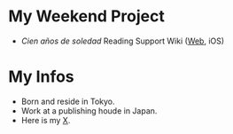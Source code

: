 # My Weekend Project
- *Cien años de soledad* Reading Support Wiki ([Web](https://macondo.wiki/), iOS)

# My Infos
- Born and reside in Tokyo.
- Work at a publishing houde in Japan.
- Here is my [X](http://x.com/analekt).